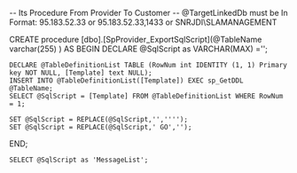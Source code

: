 ﻿


-- Its Procedure From Provider To Customer
-- @TargetLinkedDb  must be In Format: 95.183.52.33 or 95.183.52.33,1433 or SNRJDI\SLAMANAGEMENT

CREATE procedure [dbo].[SpProvider_ExportSqlScript](@TableName varchar(255)
)
AS
BEGIN 
	DECLARE @SqlScript as VARCHAR(MAX) ='';

	DECLARE @TableDefinitionList TABLE (RowNum int IDENTITY (1, 1) Primary key NOT NULL, [Template] text NULL);
	INSERT INTO @TableDefinitionList([Template]) EXEC sp_GetDDL @TableName;
	SELECT @SqlScript = [Template] FROM @TableDefinitionList WHERE RowNum = 1;

	SET @SqlScript = REPLACE(@SqlScript,'','''');
	SET @SqlScript = REPLACE(@SqlScript,' GO','');






END;


	SELECT @SqlScript as 'MessageList';
